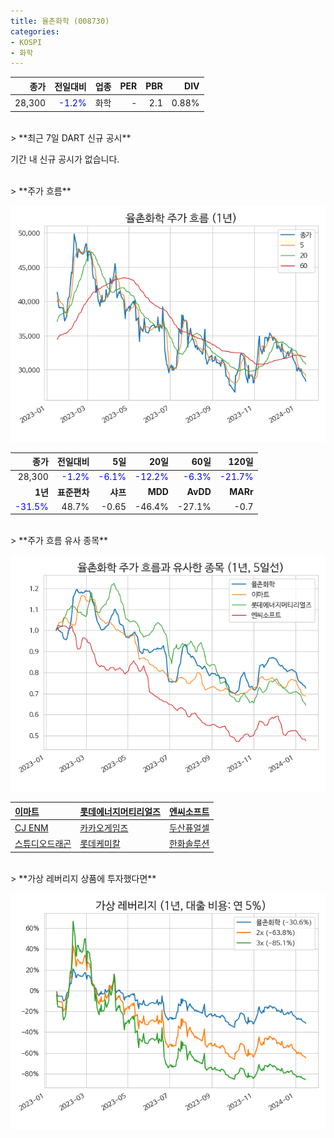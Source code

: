 ```yaml
---
title: 율촌화학 (008730)
categories:
- KOSPI
- 화학
---
```


|**종가**|**전일대비**|**업종**|**PER**|**PBR**|**DIV**|
|-------:|-----------:|-------:|------:|------:|------:|
|28,300|<span style="color: blue">-1.2%</span>|화학|-|2.1|0.88%|

<!-- more -->

<br>
> **최근 7일 DART 신규 공시<a id="dart"></a>**

기간 내 신규 공시가 없습니다.

<br>
> **주가 흐름<a id="price"></a>**

![008730](/assets/images/stock/008730.png)

|**종가**|**전일대비**|**5일**|**20일**|**60일**|**120일**|
|-------:|-----------:|------:|-------:|-------:|--------:|
| 28,300 | <span style="color: blue">-1.2%</span> | <span style="color: blue">-6.1%</span> | <span style="color: blue">-12.2%</span> | <span style="color: blue">-6.3%</span> | <span style="color: blue">-21.7%</span> |
|**1년**|**표준편차**|**샤프**|**MDD**|**AvDD**|**MARr**|
| <span style="color: blue">-31.5%</span> | 48.7% | -0.65 | -46.4% | -27.1% | -0.7 |

<br>
> **주가 흐름 유사 종목<a id="corr"></a>**

![008730](/assets/images/stock/008730_corr.png)

| [이마트](/139480/) | [롯데에너지머티리얼즈](/020150/) | [엔씨소프트](/036570/) |
|:---------------------------------------|:---------------------------------------|:---------------------------------------|
| [CJ ENM](/035760/) | [카카오게임즈](/293490/) | [두산퓨얼셀](/336260/) |
| [스튜디오드래곤](/253450/) | [롯데케미칼](/011170/) | [한화솔루션](/009830/) |

<br>
> **가상 레버리지 상품에 투자했다면<a id="2x"></a>**

![008730](/assets/images/stock/008730_2x.png)

[^corr]: 상관계수를 이용하여 분석하였습니다.